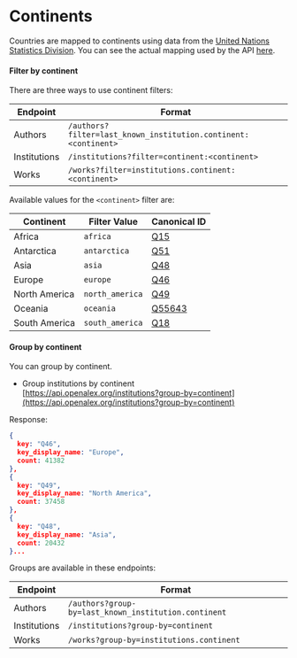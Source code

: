# Continents

Countries are mapped to continents using data from the [United Nations Statistics Division](https://unstats.un.org/unsd/methodology/m49/). You can see the actual mapping used by the API [here](https://github.com/ourresearch/openalex-elastic-api/blob/master/countries.py).&#x20;

#### **Filter by continent**

There are three ways to use continent filters:

| Endpoint     | Format                                                         |
| ------------ | -------------------------------------------------------------- |
| Authors      | `/authors?filter=last_known_institution.continent:<continent>` |
| Institutions | `/institutions?filter=continent:<continent>`                   |
| Works        | `/works?filter=institutions.continent:<continent>`             |

Available values for the `<continent>` filter are:

| Continent     | Filter Value    | Canonical ID                                   |
| ------------- | --------------- | ---------------------------------------------- |
| Africa        | `africa`        | [Q15](https://www.wikidata.org/wiki/Q15)       |
| Antarctica    | `antarctica`    | [Q51](https://www.wikidata.org/wiki/Q51)       |
| Asia          | `asia`          | [Q48](https://www.wikidata.org/wiki/Q48)       |
| Europe        | `europe`        | [Q46](https://www.wikidata.org/wiki/Q46)       |
| North America | `north_america` | [Q49](https://www.wikidata.org/wiki/Q49)       |
| Oceania       | `oceania`       | [Q55643](https://www.wikidata.org/wiki/Q55643) |
| South America | `south_america` | [Q18](https://www.wikidata.org/wiki/Q18)       |

#### **Group by continent**

You can group by continent.

* Group institutions by continent\
  [https://api.openalex.org/institutions?group-by=continent](https://api.openalex.org/institutions?group-by=continent)

Response:

```json
{
  key: "Q46",
  key_display_name: "Europe",
  count: 41382
},
{
  key: "Q49",
  key_display_name: "North America",
  count: 37458
},
{
  key: "Q48",
  key_display_name: "Asia",
  count: 20432
}...
```

Groups are available in these endpoints:

| Endpoint     | Format                                               |
| ------------ | ---------------------------------------------------- |
| Authors      | `/authors?group-by=last_known_institution.continent` |
| Institutions | `/institutions?group-by=continent`                   |
| Works        | `/works?group-by=institutions.continent`             |
